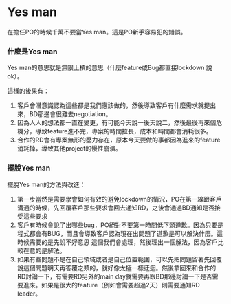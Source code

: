 # Yes man

在擔任PO的時候千萬不要當Yes man。這是PO新手容易犯的錯誤。

### 什麼是Yes man

Yes man的意思就是無限上槓的意思（什麼feature或Bug都直接lockdown 說ok）。

這樣的後果有：

1. 客戶會潛意識認為這些都是我們應該做的，然後導致客戶有什麼需求就提出來，BD那邊會很難去negotiation。
2. 因為人人的想法都一直在變更，有可能今天說一後天說二，然後最後再來個危機分，導致feature進不完，專案的時間拉長，成本和時間都會消耗很多。
3. 合作的RD會有專案無形的壓力存在，原本今天要做的事都因為進來的feature消耗掉，導致其他project的慢性崩潰。

### 擺脫Yes man

擺脫Yes man的方法與改進：

1. 第一步當然是需要學會如何有效的避免lockdown的情況，PO在第一線跟客戶溝通的時候，先回覆客戶那些要求會回去通知RD，之後會通過BD通知是否接受這些要求
2. 客戶有時候會說了出哪些bug，PO絕對不要第一時間低下頭道歉。因為只要是程式都會有BUG，而且會導致客戶認為現在出問題了道歉是可以解決什麼。這時候需要的是先說不好意思 這個我們會處理，然後理出一個解法，因為客戶比較在意的是解法。
3. 如果有些問題不是在自己領域或者是自己位置範圍，可以先把問題留著先回覆說這個問題明天再答覆之類的，就好像太極一樣迂迴。然後拿回來和合作的RD討論一下，有需要RD另外的main day就需要再跟BD那邊討論一下是否需要進來。如果是很大的feature（例如會需要超過2天）則需要通知RD leader。

